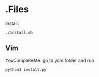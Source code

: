 # .Files

Install:
```
./install.sh
```

## Vim

YouCompleteMe: go to ycm folder and run

```
python3 install.py
```
